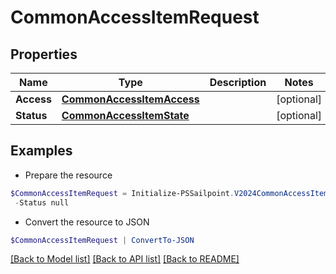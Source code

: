 # CommonAccessItemRequest
## Properties

Name | Type | Description | Notes
------------ | ------------- | ------------- | -------------
**Access** | [**CommonAccessItemAccess**](CommonAccessItemAccess.md) |  | [optional] 
**Status** | [**CommonAccessItemState**](CommonAccessItemState.md) |  | [optional] 

## Examples

- Prepare the resource
```powershell
$CommonAccessItemRequest = Initialize-PSSailpoint.V2024CommonAccessItemRequest  -Access null `
 -Status null
```

- Convert the resource to JSON
```powershell
$CommonAccessItemRequest | ConvertTo-JSON
```

[[Back to Model list]](../README.md#documentation-for-models) [[Back to API list]](../README.md#documentation-for-api-endpoints) [[Back to README]](../README.md)

